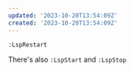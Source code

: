 ```yaml
---
updated: '2023-10-20T13:54:09Z'
created: '2023-10-20T13:54:09Z'
---
```

`:LspRestart`

There's also `:LspStart` and `:LspStop`

